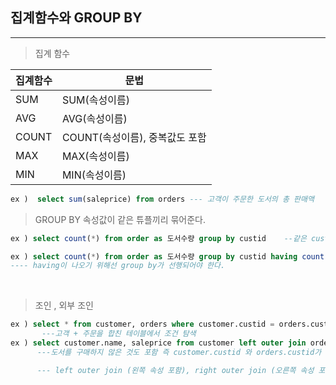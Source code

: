 ## 집계함수와 GROUP BY
---

>집계 함수

|집계함수|문법|
|--|--|
|SUM|SUM(속성이름)|
|AVG|AVG(속성이름)|
|COUNT|COUNT(속성이름), 중복값도 포함|
|MAX|MAX(속성이름)|
|MIN|MIN(속성이름)|

```sql
ex )  select sum(saleprice) from orders --- 고객이 주문한 도서의 총 판매액
``` 

>GROUP BY
속성값이 같은 튜플끼리 묶어준다.
```sql
ex ) select count(*) from order as 도서수량 group by custid    --같은 custid로 묶인 도서수량

ex ) select count(*) from order as 도서수량 group by custid having count(*) > 2    ---- group by에 대한 조건을 붙여주려면 having을 사용
---- having이 나오기 위해선 group by가 선행되어야 한다.
```

<br>

>조인 , 외부 조인
```sql
ex ) select * from customer, orders where customer.custid = orders.custid;
       ---고객 + 주문을 합친 테이블에서 조건 탐색
ex ) select customer.name, saleprice from customer left outer join orders on customer.custid = orders.custid;
      ---도서를 구매하지 않은 것도 포함 즉 customer.custid 와 orders.custid가 같지 않은(도서를 구매하지 않은) customer도 포함해서 출력한다.

      --- left outer join (왼쪽 속성 포함), right outer join (오른쪽 속성 포함), full outer join (왼쪽, 오른쪽 둘다 포함)
```
